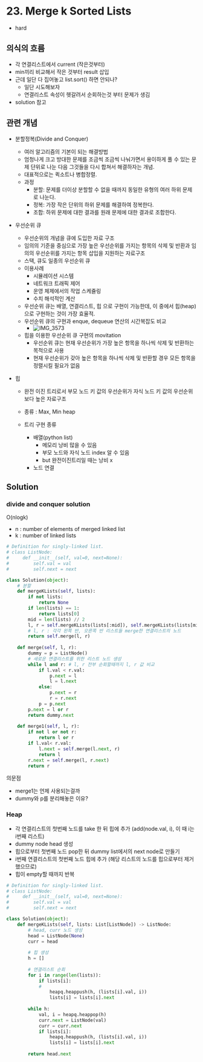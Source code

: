 # 23. Merge k Sorted Lists
- hard

## 의식의 흐름
- 각 연결리스트에서 current (작은것부터)
- min끼리 비교해서 작은 것부터 result 삽입
- 근데 일단 다 집어놓고 list.sort() 하면 안되나?
  - 일단 시도해보자
  - 연결리스트 속성이 헷갈려서 순회하는것 부터 문제가 생김
- solution 참고

## 관련 개념
- 분할정복(Divide and Conquer)
  - 여러 알고리즘의 기본이 되는 해결방법
  - 엄청나게 크고 방대한 문제를 조금씩 조금씩 나눠가면서 용이하게 풀 수 있는 문제 단위로 나눈 다음 그것들을 다시 합쳐서 해결하자는 개념.
  - 대표적으로는 퀵소트나 병합정렬. 
  - 과정
    - 분할: 문제를 더이상 분할할 수 없을 때까지 동일한 유형의 여러 하위 문제로 나눈다.
    - 정복: 가장 작은 단위의 하위 문제를 해결하여 정복한다.
    - 조합: 하위 문제에 대한 결과를 원래 문제에 대한 결과로 조합한다.

- 우선순위 큐
  - 우선순위의 개념을 큐에 도입한 자료 구조
  - 임의의 기준을 중심으로 가장 높은 우선순위를 가지는 항목의 삭제 및 반환과 임의의 우선순위를 가지는 항목 삽입을 지원하는 자료구조
  - 스택, 큐도 일종의 우선순위 큐
  - 이용사례
    - 시뮬레이션 시스템
    - 네트워크 트래픽 제어
    - 운영 체제에서의 작업 스케쥴링
    - 수치 해석적인 계산
  - 우선순위 큐는 배열, 연결리스트, 힙 으로 구현이 가능한데, 이 중에서 힙(heap)으로 구현하는 것이 가장 효율적.
  - 우선순위 큐의 구현과 enque, dequeue 연산의 시간복잡도 비교
    - ![IMG_3573](https://user-images.githubusercontent.com/97150219/213466649-e6f57bc2-8e2d-416e-a941-cd4cfeb2c34a.jpg)
  - 힙을 이용한 우선순위 큐 구현의 movitation
    - 우선순위 큐는 현재 우선순위가 가장 높은 항목을 하나씩 삭제 및 반환하는 목적으로 사용
    - 현재 우선순위가 갖아 높은 항목을 하나씩 삭제 및 반환할 경우 모든 항목을 정렬시킬 필요가 없음
    
 - 힙
   - 완전 이진 트리로서 부모 노드 키 값의 우선순위가 자식 노드 키 값의 우선순위보다 높은 자료구조
   - 종류 : Max, Min heap

   - 트리 구현 종류
     - 배열(python list)
       - 메모리 낭비 많을 수 있음
       - 부모 노드와 자식 노드 index 알 수 있음
       - but 완전이진트리일 때는 낭비 x
     - 노드 연결

## Solution
### divide and conquer solution
O(nlogk)
- n : number of elements of merged linked list
- k : number of linked lists

```python
# Definition for singly-linked list.
# class ListNode:
#     def __init__(self, val=0, next=None):
#         self.val = val
#         self.next = next

class Solution(object):
    # 분할
    def mergeKLists(self, lists):
        if not lists:
            return None
        if len(lists) == 1:
            return lists[0]
        mid = len(lists) // 2
        l, r = self.mergeKLists(lists[:mid]), self.mergeKLists(lists[mid:])
        # l, r : 각각 왼쪽 반, 오른쪽 반 리스트들 merge한 연결리스트의 노드
        return self.merge(l, r)
    
    def merge(self, l, r):
        dummy = p = ListNode()
        # 새로운 연결리스트를 위한 리스트 노드 생성
        while l and r: # l, r 전부 순회할때까지 l, r 값 비교
            if l.val < r.val:
                p.next = l
                l = l.next
            else:
                p.next = r
                r = r.next
            p = p.next
        p.next = l or r
        return dummy.next
    
    def merge1(self, l, r):
        if not l or not r:
            return l or r
        if l.val< r.val:
            l.next = self.merge(l.next, r)
            return l
        r.next = self.merge(l, r.next)
        return r
```

의문점
- merge1는 언제 사용되는걸까
- dummy와 p를 분리해놓은 이유?


### Heap

- 각 연결리스트의 첫번째 노드를 take 한 뒤 힙에 추가 (add(node.val, i), 이 때 i는 i번째 리스트)
- dummy node head 생성
- 힙으로부터 첫번째 노드 pop한 뒤 dummy list에서의 next node로 만들기
- i번째 연결리스트의 첫번째 노드 힙에 추가 (해당 리스트의 노드를 힙으로부터 제거했으므로)
- 힙이 empty할 때까지 반복

```python
# Definition for singly-linked list.
# class ListNode:
#     def __init__(self, val=0, next=None):
#         self.val = val
#         self.next = next

class Solution(object):
    def mergeKLists(self, lists: List[ListNode]) -> ListNode:
        # head, curr 노드 생성
        head = ListNode(None)
        curr = head
        
        # 힙 생성
        h = []
        
        # 연결리스트 순회
        for i in range(len(lists)):
            if lists[i]:
            # 
                heapq.heappush(h, (lists[i].val, i))
                lists[i] = lists[i].next
        
        while h:
            val, i = heapq.heappop(h)
            curr.next = ListNode(val)
            curr = curr.next
            if lists[i]:
                heapq.heappush(h, (lists[i].val, i))
                lists[i] = lists[i].next
        
        return head.next

```
